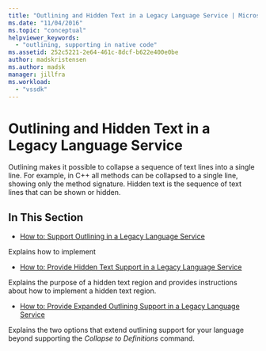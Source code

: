 ```yaml
---
title: "Outlining and Hidden Text in a Legacy Language Service | Microsoft Docs"
ms.date: "11/04/2016"
ms.topic: "conceptual"
helpviewer_keywords:
  - "outlining, supporting in native code"
ms.assetid: 252c5221-2e64-461c-8dcf-b622e400e0be
author: madskristensen
ms.author: madsk
manager: jillfra
ms.workload:
  - "vssdk"
---
```

# Outlining and Hidden Text in a Legacy Language Service
Outlining makes it possible to collapse a sequence of text lines into a single line. For example, in C++ all methods can be collapsed to a single line, showing only the method signature. Hidden text is the sequence of text lines that can be shown or hidden.

## In This Section
- [How to: Support Outlining in a Legacy Language Service](../../extensibility/internals/how-to-support-outlining-in-a-legacy-language-service.md)

 Explains how to implement

- [How to: Provide Hidden Text Support in a Legacy Language Service](../../extensibility/internals/how-to-provide-hidden-text-support-in-a-legacy-language-service.md)

 Explains the purpose of a hidden text region and provides instructions about how to implement a hidden text region.

- [How to: Provide Expanded Outlining Support in a Legacy Language Service](../../extensibility/internals/how-to-provide-expanded-outlining-support-in-a-legacy-language-service.md)

 Explains the two options that extend outlining support for your language beyond supporting the *Collapse to Definitions* command.